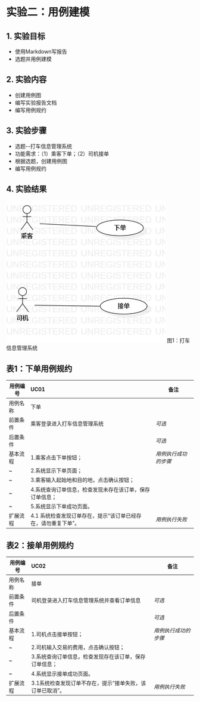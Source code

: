# 实验二：用例建模


## 1. 实验目标

- 使用Markdown写报告
- 选题并用例建模

## 2. 实验内容

- 创建用例图
- 编写实验报告文档
- 编写用例规约
## 3. 实验步骤

- 选题--打车信息管理系统
- 功能需求：（1）乘客下单；（2）司机接单
- 根据选题，创建用例图
- 编写用例规约


## 4. 实验结果

![用例图](./lab2-UseCaseDiagram1.jpg)
图1：打车信息管理系统

 
 
## 表1：下单用例规约  

用例编号  | UC01 | 备注  
-|:-|-  
用例名称  | 下单  |   
前置条件  |  乘客登录进入打车信息管理系统   | *可选*   
后置条件  |      | *可选*   
基本流程  | 1.乘客点击下单按钮；  |*用例执行成功的步骤*    
~| 2.系统显示下单页面；  |   
~| 3.乘客输入起始地和目的地，点击确认按钮；  |   
~| 4.系统查询订单信息，检查发现未存在该订单，保存订单信息； |  
~| 5.系统显示下单成功页面。 |   
扩展流程  | 4.1 系统检查发现订单存在，提示“该订单已经存在，请勿重复下单”。 |*用例执行失败* 



## 表2：接单用例规约  

用例编号  | UC02 | 备注  
-|:-|-  
用例名称  | 接单  |   
前置条件  |   司机登录进入打车信息管理系统并查看订单信息   | *可选*   
后置条件  |      | *可选*   
基本流程  | 1.司机点击接单按钮；  |*用例执行成功的步骤*    
~| 2.司机输入交易的费用，点击确认按钮；  |  
~| 3.系统查询订单信息，检查发现存在该订单，保存订单信息；   | 
~| 4.系统显示接单成功页面。   |   
扩展流程  | 3.1系统检查发现订单不存在，提示“接单失败，该订单已取消”。  |*用例执行失败* 

